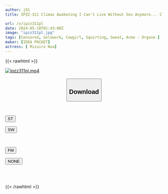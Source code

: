```yaml
---
author: j91
title: IPZZ-311 Climax Awakening I Can't Live Without Sex Anymore... Climax Orgasm 309 Times Pussy Convulsions 1704 Times Demon Piston 2521 Times Pleasure Tide Unmeasurable Light Blue Noah

url: /v/ipzz311pl
date: 2024-05-10T01:43:00Z
image: "ipzz311pl.jpg"
tags: [Censored, Solowork, Cowgirl, Squirting, Sweat, Acme · Orgasm	]
maker: [IDEA POCKET]
actress: [ Mizuiro Noa]
---
```



{{< rawhtml >}}

<div class="video" data-videoid="9PwGwLb0YBFD1x">
    <a href="javascript:;">
        <img src="/v/ipzz311pl/ipzz311pl.jpg" width="WIDTH" height="HEIGHT" alt="ipzz311pl.mp4" loading="lazy">
    </a>
</div>

<script type="text/javascript" src="https://j91.asia/asset/on-demand-st.js"></script>

<br>
  <link rel="stylesheet" href="https://j91.asia/asset/bs5.css">
  
  <center>
  <button class="btn btn-primary" type="button" data-bs-toggle="collapse" data-bs-target=".multi-collapse" aria-expanded="false" aria-controls="multiCollapseExample1 multiCollapseExample2"><h2>Download</h2></button></center>
</p>
<div class="row">
  <div class="col">
    <div class="collapse multi-collapse" id="multiCollapseExample1">
      <div class="card card-body">
	      	      <br>
<div class="buttons">  
<p><a href="https://streamtape.to/v/9PwGwLb0YBFD1x" target="_blank"><button class="btn-hover color-3"><i class="fa fa-download"></i> ST</button></a></p>
<p><a href="https://asnwish.com/ejmc8zc5jpax" target="_blank"><button class="btn-hover color-2"><i class="fa fa-download"></i> SW</button></a></p></div>
    </div>
  </div>
</div>
  <div class="col">
    <div class="collapse multi-collapse" id="multiCollapseExample2">
      <div class="card card-body">
	      <br>
<div class="buttons">
<p><a href="https://filemoon.sx/d/5uuxgjzclhs7"><button class="btn-hover color-8"><i class="fa fa-download"></i> FM</button></a></p>
<p><a href="javascript:;"><button class="btn-hover color-9"><i class="fa fa-download"></i> NONE</button></a></p></div>
<br><br>
      </div>
    </div>
  </div>
</div>

{{< /rawhtml >}}